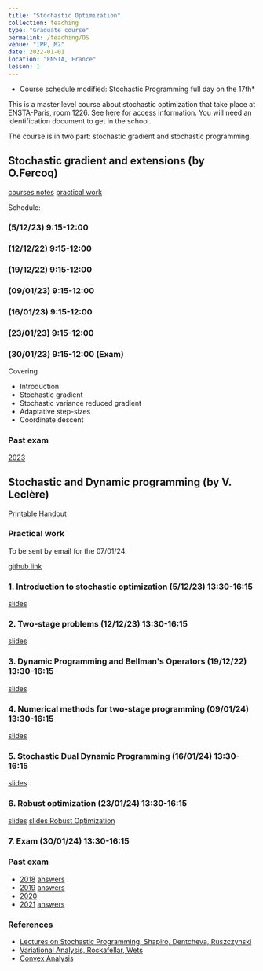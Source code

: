 ```yaml
---
title: "Stochastic Optimization"
collection: teaching
type: "Graduate course"
permalink: /teaching/OS
venue: "IPP, M2"
date: 2022-01-01
location: "ENSTA, France"
lesson: 1
---
```


* Course schedule modified: Stochastic Programming full day on the 17th*

This is a master level course about stochastic optimization that take place
at ENSTA-Paris, room 1226. 
See [here](https://www.ensta-paris.fr/en/addresses-and-contacts) for access information.
You will need an identification document to get in the school. 

The course is in two part: stochastic gradient and stochastic programming.

## Stochastic gradient and extensions (by O.Fercoq)

[courses notes](../files/teaching/Saclay/fercoq/poly_optsto_fercoq.pdf)
[practical work](../files/teaching/Saclay/fercoq/TP_MNIST_basic_functions.ipynb)

Schedule:
### (5/12/23) 9:15-12:00
### (12/12/22) 9:15-12:00
### (19/12/22) 9:15-12:00
### (09/01/23) 9:15-12:00
### (16/01/23) 9:15-12:00
### (23/01/23) 9:15-12:00
### (30/01/23) 9:15-12:00 (Exam)

Covering
- Introduction
- Stochastic gradient
- Stochastic variance reduced gradient
- Adaptative step-sizes
- Coordinate descent

### Past exam
[2023](../files/teaching/Saclay/fercoq/exam2023.pdf)

## Stochastic and Dynamic programming (by V. Leclère)

[Printable Handout](../files/teaching/Saclay/Saclay-handout.pdf)


### Practical work
To be sent by email for the 07/01/24.

[github link](https://github.com/leclere/TP-Saclay)

### 1. Introduction to stochastic optimization (5/12/23) 13:30-16:15

[slides](../files/teaching/Saclay/Saclay-1.pdf)

### 2. Two-stage problems (12/12/23) 13:30-16:15

[slides](../files/teaching/Saclay/Saclay-2.pdf)

### 3. Dynamic Programming and Bellman's Operators (19/12/22) 13:30-16:15

[slides](../files/teaching/Saclay/Saclay-3.pdf)

### 4. Numerical methods for two-stage programming (09/01/24) 13:30-16:15

[slides](../files/teaching/Saclay/Saclay-4.pdf)

### 5. Stochastic Dual Dynamic Programming (16/01/24) 13:30-16:15

[slides](../files/teaching/Saclay/Saclay-5.pdf)

### 6. Robust optimization (23/01/24) 13:30-16:15

[slides](../files/teaching/Saclay/Saclay-6.pdf)
[slides Robust Optimization](../files/teaching/Saclay/Saclay-7.pdf)

### 7. Exam (30/01/24) 13:30-16:15

### Past exam

- [2018](../files/teaching/Saclay/2018-exam-OS.pdf) [answers](../files/teaching/Saclay/2018-exam-answers-OS.pdf)
- [2019](../files/teaching/Saclay/2019-exam-OS.pdf) [answers](../files/teaching/Saclay/2019-exam-answers-OS.pdf)
- [2020](../files/teaching/Saclay/2020-exam-OS.pdf)
- [2021](../files/teaching/Saclay/2021-exam-OS.pdf) [answers](../files/teaching/Saclay/2021-exam-answers-OS.pdf)

### References

- [Lectures on Stochastic Programming, Shapiro, Dentcheva, Ruszczynski](https://www.researchgate.net/publication/230873408_Lectures_on_stochastic_programming_Modeling_and_theory/link/00b7d518bd65f08595000000/download)
- [Variational Analysis, Rockafellar, Wets](https://sites.math.washington.edu/~rtr/papers/rtr169-VarAnalysis-RockWets.pdf)
- [Convex Analysis](http://www.convexoptimization.com/TOOLS/ConvexAnalysisRockafellar.pdf)